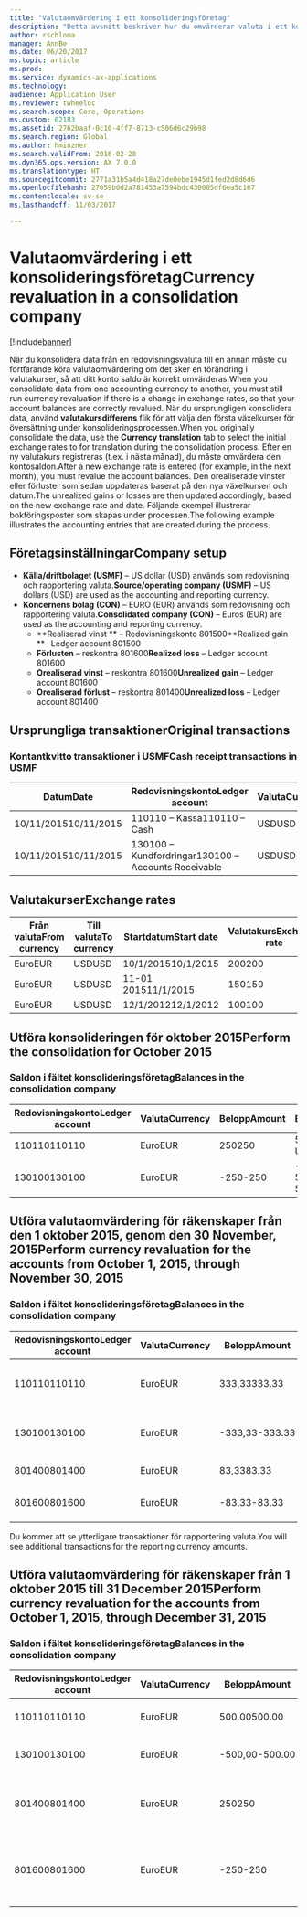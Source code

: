 ```yaml
---
title: "Valutaomvärdering i ett konsolideringsföretag"
description: "Detta avsnitt beskriver hur du omvärderar valuta i ett konsolideringsföretag."
author: rschloma
manager: AnnBe
ms.date: 06/20/2017
ms.topic: article
ms.prod: 
ms.service: dynamics-ax-applications
ms.technology: 
audience: Application User
ms.reviewer: twheeloc
ms.search.scope: Core, Operations
ms.custom: 62183
ms.assetid: 2762baaf-0c10-4ff7-8713-c506d6c29b98
ms.search.region: Global
ms.author: hminzner
ms.search.validFrom: 2016-02-28
ms.dyn365.ops.version: AX 7.0.0
ms.translationtype: HT
ms.sourcegitcommit: 2771a31b5a4d418a27de0ebe1945d1fed2d8d6d6
ms.openlocfilehash: 27059b0d2a781453a7594bdc430005df6ea5c167
ms.contentlocale: sv-se
ms.lasthandoff: 11/03/2017

---
```


# <a name="currency-revaluation-in-a-consolidation-company"></a><span data-ttu-id="8112c-103">Valutaomvärdering i ett konsolideringsföretag</span><span class="sxs-lookup"><span data-stu-id="8112c-103">Currency revaluation in a consolidation company</span></span>

[!include[banner](../includes/banner.md)]




<span data-ttu-id="8112c-104">När du konsolidera data från en redovisningsvaluta till en annan måste du fortfarande köra valutaomvärdering om det sker en förändring i valutakurser, så att ditt konto saldo är korrekt omvärderas.</span><span class="sxs-lookup"><span data-stu-id="8112c-104">When you consolidate data from one accounting currency to another, you must still run currency revaluation if there is a change in exchange rates, so that your account balances  are correctly revalued.</span></span> <span data-ttu-id="8112c-105">När du ursprungligen konsolidera data, använd **valutakursdifferens** flik för att välja den första växelkurser för översättning under konsolideringsprocessen.</span><span class="sxs-lookup"><span data-stu-id="8112c-105">When you originally consolidate the data, use the **Currency translation** tab to select the initial exchange rates to for translation during the consolidation process.</span></span> <span data-ttu-id="8112c-106">Efter en ny valutakurs registreras (t.ex. i nästa månad), du måste omvärdera den kontosaldon.</span><span class="sxs-lookup"><span data-stu-id="8112c-106">After a new exchange rate is entered (for example, in the next month), you must revalue the account balances.</span></span> <span data-ttu-id="8112c-107">Den orealiserade vinster eller förluster som sedan uppdateras baserat på den nya växelkursen och datum.</span><span class="sxs-lookup"><span data-stu-id="8112c-107">The unrealized gains or losses are then updated accordingly, based on the new exchange rate and date.</span></span> <span data-ttu-id="8112c-108">Följande exempel illustrerar bokföringsposter som skapas under processen.</span><span class="sxs-lookup"><span data-stu-id="8112c-108">The following example illustrates the accounting entries that are created during the process.</span></span>

## <a name="company-setup"></a><span data-ttu-id="8112c-109">Företagsinställningar</span><span class="sxs-lookup"><span data-stu-id="8112c-109">Company setup</span></span>
-   <span data-ttu-id="8112c-110">**Källa/driftbolaget (USMF)** – US dollar (USD) används som redovisning och rapportering valuta.</span><span class="sxs-lookup"><span data-stu-id="8112c-110">**Source/operating company (USMF)** – US dollars (USD) are used as the accounting and reporting currency.</span></span>
-   <span data-ttu-id="8112c-111">**Koncernens bolag (CON)** – EURO (EUR) används som redovisning och rapportering valuta.</span><span class="sxs-lookup"><span data-stu-id="8112c-111">**Consolidated company (CON)** – Euros (EUR) are used as the accounting and reporting currency.</span></span>
    -   <span data-ttu-id="8112c-112">**Realiserad vinst ** – Redovisningskonto 801500</span><span class="sxs-lookup"><span data-stu-id="8112c-112">**Realized gain **– Ledger account 801500</span></span>
    -   <span data-ttu-id="8112c-113">**Förlusten** – reskontra 801600</span><span class="sxs-lookup"><span data-stu-id="8112c-113">**Realized loss** – Ledger account 801600</span></span>
    -   <span data-ttu-id="8112c-114">**Orealiserad vinst** – reskontra 801600</span><span class="sxs-lookup"><span data-stu-id="8112c-114">**Unrealized gain** – Ledger account 801600</span></span>
    -   <span data-ttu-id="8112c-115">**Orealiserad förlust** – reskontra 801400</span><span class="sxs-lookup"><span data-stu-id="8112c-115">**Unrealized loss** – Ledger account 801400</span></span>

## <a name="original-transactions"></a><span data-ttu-id="8112c-116">Ursprungliga transaktioner</span><span class="sxs-lookup"><span data-stu-id="8112c-116">Original transactions</span></span>
### <a name="cash-receipt-transactions-in-usmf"></a><span data-ttu-id="8112c-117">Kontantkvitto transaktioner i USMF</span><span class="sxs-lookup"><span data-stu-id="8112c-117">Cash receipt transactions in USMF</span></span>

| <span data-ttu-id="8112c-118">Datum</span><span class="sxs-lookup"><span data-stu-id="8112c-118">Date</span></span>       | <span data-ttu-id="8112c-119">Redovisningskonto</span><span class="sxs-lookup"><span data-stu-id="8112c-119">Ledger account</span></span>               | <span data-ttu-id="8112c-120">Valuta</span><span class="sxs-lookup"><span data-stu-id="8112c-120">Currency</span></span> | <span data-ttu-id="8112c-121">Belopp</span><span class="sxs-lookup"><span data-stu-id="8112c-121">Amount</span></span> |
|------------|------------------------------|----------|--------|
| <span data-ttu-id="8112c-122">10/11/2015</span><span class="sxs-lookup"><span data-stu-id="8112c-122">10/11/2015</span></span> | <span data-ttu-id="8112c-123">110110 – Kassa</span><span class="sxs-lookup"><span data-stu-id="8112c-123">110110 – Cash</span></span>                | <span data-ttu-id="8112c-124">USD</span><span class="sxs-lookup"><span data-stu-id="8112c-124">USD</span></span>      | <span data-ttu-id="8112c-125">500</span><span class="sxs-lookup"><span data-stu-id="8112c-125">500</span></span>    |
| <span data-ttu-id="8112c-126">10/11/2015</span><span class="sxs-lookup"><span data-stu-id="8112c-126">10/11/2015</span></span> | <span data-ttu-id="8112c-127">130100 – Kundfordringar</span><span class="sxs-lookup"><span data-stu-id="8112c-127">130100 – Accounts Receivable</span></span> | <span data-ttu-id="8112c-128">USD</span><span class="sxs-lookup"><span data-stu-id="8112c-128">USD</span></span>      | <span data-ttu-id="8112c-129">-500</span><span class="sxs-lookup"><span data-stu-id="8112c-129">-500</span></span>   |

## <a name="exchange-rates"></a><span data-ttu-id="8112c-130">Valutakurser</span><span class="sxs-lookup"><span data-stu-id="8112c-130">Exchange rates</span></span>
| <span data-ttu-id="8112c-131">Från valuta</span><span class="sxs-lookup"><span data-stu-id="8112c-131">From currency</span></span> | <span data-ttu-id="8112c-132">Till valuta</span><span class="sxs-lookup"><span data-stu-id="8112c-132">To currency</span></span> | <span data-ttu-id="8112c-133">Startdatum</span><span class="sxs-lookup"><span data-stu-id="8112c-133">Start date</span></span> | <span data-ttu-id="8112c-134">Valutakurs</span><span class="sxs-lookup"><span data-stu-id="8112c-134">Exchange rate</span></span> |
|---------------|-------------|------------|---------------|
| <span data-ttu-id="8112c-135">Euro</span><span class="sxs-lookup"><span data-stu-id="8112c-135">EUR</span></span>           | <span data-ttu-id="8112c-136">USD</span><span class="sxs-lookup"><span data-stu-id="8112c-136">USD</span></span>         | <span data-ttu-id="8112c-137">10/1/2015</span><span class="sxs-lookup"><span data-stu-id="8112c-137">10/1/2015</span></span>  | <span data-ttu-id="8112c-138">200</span><span class="sxs-lookup"><span data-stu-id="8112c-138">200</span></span>           |
| <span data-ttu-id="8112c-139">Euro</span><span class="sxs-lookup"><span data-stu-id="8112c-139">EUR</span></span>           | <span data-ttu-id="8112c-140">USD</span><span class="sxs-lookup"><span data-stu-id="8112c-140">USD</span></span>         | <span data-ttu-id="8112c-141">11-01 2015</span><span class="sxs-lookup"><span data-stu-id="8112c-141">11/1/2015</span></span>  | <span data-ttu-id="8112c-142">150</span><span class="sxs-lookup"><span data-stu-id="8112c-142">150</span></span>           |
| <span data-ttu-id="8112c-143">Euro</span><span class="sxs-lookup"><span data-stu-id="8112c-143">EUR</span></span>           | <span data-ttu-id="8112c-144">USD</span><span class="sxs-lookup"><span data-stu-id="8112c-144">USD</span></span>         | <span data-ttu-id="8112c-145">12/1/2012</span><span class="sxs-lookup"><span data-stu-id="8112c-145">12/1/2012</span></span>  | <span data-ttu-id="8112c-146">100</span><span class="sxs-lookup"><span data-stu-id="8112c-146">100</span></span>           |

## <a name="perform-the-consolidation-for-october-2015"></a><span data-ttu-id="8112c-147">Utföra konsolideringen för oktober 2015</span><span class="sxs-lookup"><span data-stu-id="8112c-147">Perform the consolidation for October 2015</span></span>
### <a name="balances-in-the-consolidation-company"></a><span data-ttu-id="8112c-148">Saldon i fältet konsolideringsföretag</span><span class="sxs-lookup"><span data-stu-id="8112c-148">Balances in the consolidation company</span></span>

| <span data-ttu-id="8112c-149">Redovisningskonto</span><span class="sxs-lookup"><span data-stu-id="8112c-149">Ledger account</span></span> | <span data-ttu-id="8112c-150">Valuta</span><span class="sxs-lookup"><span data-stu-id="8112c-150">Currency</span></span> | <span data-ttu-id="8112c-151">Belopp</span><span class="sxs-lookup"><span data-stu-id="8112c-151">Amount</span></span> | <span data-ttu-id="8112c-152">Beräkning</span><span class="sxs-lookup"><span data-stu-id="8112c-152">Calculation</span></span>    |
|----------------|----------|--------|----------------|
| <span data-ttu-id="8112c-153">110110</span><span class="sxs-lookup"><span data-stu-id="8112c-153">110110</span></span>         | <span data-ttu-id="8112c-154">Euro</span><span class="sxs-lookup"><span data-stu-id="8112c-154">EUR</span></span>      | <span data-ttu-id="8112c-155">250</span><span class="sxs-lookup"><span data-stu-id="8112c-155">250</span></span>    | <span data-ttu-id="8112c-156">500 USD × 50 %</span><span class="sxs-lookup"><span data-stu-id="8112c-156">500 USD × 50%</span></span>  |
| <span data-ttu-id="8112c-157">130100</span><span class="sxs-lookup"><span data-stu-id="8112c-157">130100</span></span>         | <span data-ttu-id="8112c-158">Euro</span><span class="sxs-lookup"><span data-stu-id="8112c-158">EUR</span></span>      | <span data-ttu-id="8112c-159">-250</span><span class="sxs-lookup"><span data-stu-id="8112c-159">-250</span></span>   | <span data-ttu-id="8112c-160">-500 USD × 50%</span><span class="sxs-lookup"><span data-stu-id="8112c-160">-500 USD × 50%</span></span> |

## <a name="perform-currency-revaluation-for-the-accounts-from-october-1-2015-through-november-30-2015"></a><span data-ttu-id="8112c-161">Utföra valutaomvärdering för räkenskaper från den 1 oktober 2015, genom den 30 November, 2015</span><span class="sxs-lookup"><span data-stu-id="8112c-161">Perform currency revaluation for the accounts from October 1, 2015, through November 30, 2015</span></span>
### <a name="balances-in-the-consolidation-company"></a><span data-ttu-id="8112c-162">Saldon i fältet konsolideringsföretag</span><span class="sxs-lookup"><span data-stu-id="8112c-162">Balances in the consolidation company</span></span>

| <span data-ttu-id="8112c-163">Redovisningskonto</span><span class="sxs-lookup"><span data-stu-id="8112c-163">Ledger account</span></span> | <span data-ttu-id="8112c-164">Valuta</span><span class="sxs-lookup"><span data-stu-id="8112c-164">Currency</span></span> | <span data-ttu-id="8112c-165">Belopp</span><span class="sxs-lookup"><span data-stu-id="8112c-165">Amount</span></span>  | <span data-ttu-id="8112c-166">Beräkning</span><span class="sxs-lookup"><span data-stu-id="8112c-166">Calculation</span></span>                        |
|----------------|----------|---------|------------------------------------|
| <span data-ttu-id="8112c-167">110110</span><span class="sxs-lookup"><span data-stu-id="8112c-167">110110</span></span>         | <span data-ttu-id="8112c-168">Euro</span><span class="sxs-lookup"><span data-stu-id="8112c-168">EUR</span></span>      | <span data-ttu-id="8112c-169">333,33</span><span class="sxs-lookup"><span data-stu-id="8112c-169">333.33</span></span>  | <span data-ttu-id="8112c-170">Ursprungligt belopp av 500 × 66,6667 %</span><span class="sxs-lookup"><span data-stu-id="8112c-170">Original amount of 500 × 66.6667%</span></span>  |
| <span data-ttu-id="8112c-171">130100</span><span class="sxs-lookup"><span data-stu-id="8112c-171">130100</span></span>         | <span data-ttu-id="8112c-172">Euro</span><span class="sxs-lookup"><span data-stu-id="8112c-172">EUR</span></span>      | <span data-ttu-id="8112c-173">-333,33</span><span class="sxs-lookup"><span data-stu-id="8112c-173">-333.33</span></span> | <span data-ttu-id="8112c-174">Ursprungligt belopp -500 × 66,6667 %</span><span class="sxs-lookup"><span data-stu-id="8112c-174">Original amount of -500 × 66.6667%</span></span> |
| <span data-ttu-id="8112c-175">801400</span><span class="sxs-lookup"><span data-stu-id="8112c-175">801400</span></span>         | <span data-ttu-id="8112c-176">Euro</span><span class="sxs-lookup"><span data-stu-id="8112c-176">EUR</span></span>      | <span data-ttu-id="8112c-177">83,33</span><span class="sxs-lookup"><span data-stu-id="8112c-177">83.33</span></span>   | <span data-ttu-id="8112c-178">333,33 – 250</span><span class="sxs-lookup"><span data-stu-id="8112c-178">333.33 – 250</span></span>                       |
| <span data-ttu-id="8112c-179">801600</span><span class="sxs-lookup"><span data-stu-id="8112c-179">801600</span></span>         | <span data-ttu-id="8112c-180">Euro</span><span class="sxs-lookup"><span data-stu-id="8112c-180">EUR</span></span>      | <span data-ttu-id="8112c-181">-83,33</span><span class="sxs-lookup"><span data-stu-id="8112c-181">-83.33</span></span>  | <span data-ttu-id="8112c-182">-333,33 – (-250)</span><span class="sxs-lookup"><span data-stu-id="8112c-182">-333.33 – (-250)</span></span>                   |

<span data-ttu-id="8112c-183">Du kommer att se ytterligare transaktioner för rapportering valuta.</span><span class="sxs-lookup"><span data-stu-id="8112c-183">You will see additional transactions for the reporting currency amounts.</span></span>

## <a name="perform-currency-revaluation-for-the-accounts-from-october-1-2015-through-december-31-2015"></a><span data-ttu-id="8112c-184">Utföra valutaomvärdering för räkenskaper från 1 oktober 2015 till 31 December 2015</span><span class="sxs-lookup"><span data-stu-id="8112c-184">Perform currency revaluation for the accounts from October 1, 2015, through December 31, 2015</span></span>
### <a name="balances-in-the-consolidation-company"></a><span data-ttu-id="8112c-185">Saldon i fältet konsolideringsföretag</span><span class="sxs-lookup"><span data-stu-id="8112c-185">Balances in the consolidation company</span></span>

| <span data-ttu-id="8112c-186">Redovisningskonto</span><span class="sxs-lookup"><span data-stu-id="8112c-186">Ledger account</span></span> | <span data-ttu-id="8112c-187">Valuta</span><span class="sxs-lookup"><span data-stu-id="8112c-187">Currency</span></span> | <span data-ttu-id="8112c-188">Belopp</span><span class="sxs-lookup"><span data-stu-id="8112c-188">Amount</span></span>  | <span data-ttu-id="8112c-189">Beräkning</span><span class="sxs-lookup"><span data-stu-id="8112c-189">Calculation</span></span>                                          |
|----------------|----------|---------|------------------------------------------------------|
| <span data-ttu-id="8112c-190">110110</span><span class="sxs-lookup"><span data-stu-id="8112c-190">110110</span></span>         | <span data-ttu-id="8112c-191">Euro</span><span class="sxs-lookup"><span data-stu-id="8112c-191">EUR</span></span>      | <span data-ttu-id="8112c-192">500.00</span><span class="sxs-lookup"><span data-stu-id="8112c-192">500.00</span></span>  | <span data-ttu-id="8112c-193">Ursprungligt belopp av 500 × 1</span><span class="sxs-lookup"><span data-stu-id="8112c-193">Original amount of 500 × 1</span></span>                           |
| <span data-ttu-id="8112c-194">130100</span><span class="sxs-lookup"><span data-stu-id="8112c-194">130100</span></span>         | <span data-ttu-id="8112c-195">Euro</span><span class="sxs-lookup"><span data-stu-id="8112c-195">EUR</span></span>      | <span data-ttu-id="8112c-196">-500,00</span><span class="sxs-lookup"><span data-stu-id="8112c-196">-500.00</span></span> | <span data-ttu-id="8112c-197">Ursprungligt belopp -500 × 1</span><span class="sxs-lookup"><span data-stu-id="8112c-197">Original amount of -500 × 1</span></span>                          |
| <span data-ttu-id="8112c-198">801400</span><span class="sxs-lookup"><span data-stu-id="8112c-198">801400</span></span>         | <span data-ttu-id="8112c-199">Euro</span><span class="sxs-lookup"><span data-stu-id="8112c-199">EUR</span></span>      | <span data-ttu-id="8112c-200">250</span><span class="sxs-lookup"><span data-stu-id="8112c-200">250</span></span>     | <span data-ttu-id="8112c-201">500 – 333,33 = 166,67 166,67 83,33 + = 250</span><span class="sxs-lookup"><span data-stu-id="8112c-201">500 – 333.33 = 166.67 166.67 + 83.33 = 250</span></span>           |
| <span data-ttu-id="8112c-202">801600</span><span class="sxs-lookup"><span data-stu-id="8112c-202">801600</span></span>         | <span data-ttu-id="8112c-203">Euro</span><span class="sxs-lookup"><span data-stu-id="8112c-203">EUR</span></span>      | <span data-ttu-id="8112c-204">-250</span><span class="sxs-lookup"><span data-stu-id="8112c-204">-250</span></span>    | <span data-ttu-id="8112c-205">-500 – (-333,33) = -166,67 -166,67 + (-83,33) = -250</span><span class="sxs-lookup"><span data-stu-id="8112c-205">-500 – (-333.33) = -166.67 -166.67 + (-83.33) = -250</span></span> |






